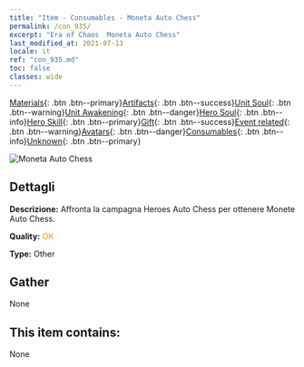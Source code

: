 ```yaml
---
title: "Item - Consumables - Moneta Auto Chess"
permalink: /con_935/
excerpt: "Era of Chaos  Moneta Auto Chess"
last_modified_at: 2021-07-13
locale: it
ref: "con_935.md"
toc: false
classes: wide
---
```

 [Materials](/ItemsIT/){: .btn .btn--primary}[Artifacts](/ItemsIT/Artifacts/){: .btn .btn--success}[Unit Soul](/ItemsIT/UnitSoul/){: .btn .btn--warning}[Unit Awakening](/ItemsIT/UnitAwakening/){: .btn .btn--danger}[Hero Soul](/ItemsIT/HeroSoul/){: .btn .btn--info}[Hero Skill](/ItemsIT/HeroSkill/){: .btn .btn--primary}[Gift](/ItemsIT/Gift/){: .btn .btn--success}[Event related](/ItemsIT/Events/){: .btn .btn--warning}[Avatars](/ItemsIT/Avatars/){: .btn .btn--danger}[Consumables](/ItemsIT/Consumables/){: .btn .btn--info}[Unknown](/ItemsIT/Unknown/){: .btn .btn--primary}

 ![Moneta Auto Chess](/images/t/i_40023.png)

## Dettagli
 **Descrizione:** Affronta la campagna Heroes Auto Chess per ottenere Monete Auto Chess.

 **Quality:** <span style="color: #FF8C00">OK</span>

 **Type:** Other

## Gather

  None

## This item contains:

  None

